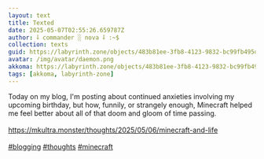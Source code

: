 ```yaml
---
layout: text
title: Texted
date: 2025-05-07T02:55:26.659787Z
author: ⸸ commander ░ nova ⸸ :~$
collection: texts
guid: https://labyrinth.zone/objects/483b81ee-3fb8-4123-9832-bc99fb495d63
avatar: /img/avatar/daemon.png
akkoma: https://labyrinth.zone/objects/483b81ee-3fb8-4123-9832-bc99fb495d63
tags: [akkoma, labyrinth-zone]
---
```


<p>Today on my blog, I'm posting about continued anxieties involving my upcoming birthday, but how, funnily, or strangely enough, Minecraft helped me feel better about all of that doom and gloom of time passing.<br><br><a href="https://mkultra.monster/thoughts/2025/05/06/minecraft-and-life" rel="ugc">https://mkultra.monster/thoughts/2025/05/06/minecraft-and-life</a><br><br><a class="hashtag" data-tag="blogging" href="https://labyrinth.zone/tag/blogging" rel="tag ugc">#blogging</a> <a class="hashtag" data-tag="thoughts" href="https://labyrinth.zone/tag/thoughts" rel="tag ugc">#thoughts</a> <a class="hashtag" data-tag="minecraft" href="https://labyrinth.zone/tag/minecraft" rel="tag ugc">#minecraft</a></p>